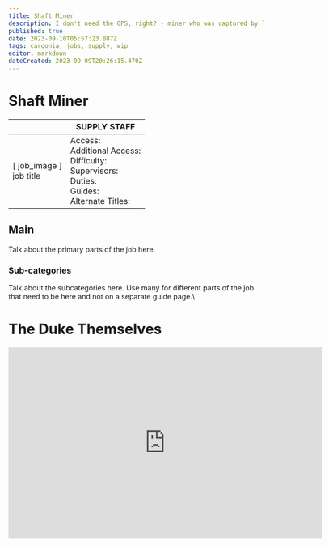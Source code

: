 ```yaml
---
title: Shaft Miner
description: I don't need the GPS, right? - miner who was captured by legion 5 minutes into the shift.
published: true
date: 2023-09-10T05:57:23.887Z
tags: cargonia, jobs, supply, wip
editor: markdown
dateCreated: 2023-09-09T20:26:15.470Z
---
```


# Shaft Miner

|                             | SUPPLY STAFF                                                                                   |
|-----------------------------|----------------------------------------------------------------------------------------------|
| \[ job_image ]<br>job title | Access:<br>Additional Access:<br>Difficulty:<br>Supervisors:<br>Duties:<br>Guides:<br>Alternate Titles: |

## Main 
Talk about the primary parts of the job here.


### Sub-categories
Talk about the subcategories here. Use many for different parts of the job that need to be here and not on a separate guide page.\

# The Duke Themselves
<iframe src="https://player.twitch.tv/?channel=thedukeofook&parent=wiki.monkestation.com" frameborder="0" allowfullscreen="true" scrolling="no" height="378" width="620"></iframe>